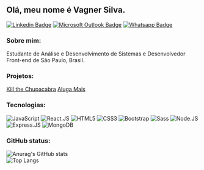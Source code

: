 ## Olá, meu nome é Vagner Silva.


[![Linkedin Badge](https://img.shields.io/badge/LinkedIn-0077B5?style=for-the-badge&logo=linkedin&logoColor=white)](https://www.linkedin.com/in/vagnerassilva/)
[![Microsoft Outlook Badge](https://img.shields.io/badge/Microsoft_Outlook-0078D4?style=for-the-badge&logo=microsoft-outlook&logoColor=white)](vagner.santossilva@hotmail.com)
[![Whatsapp Badge](https://img.shields.io/badge/WhatsApp-25D366?style=for-the-badge&logo=whatsapp&logoColor=white)](+55(11)99157-7501)


### Sobre mim:
Estudante de Análise e Desenvolvimento de Sistemas e Desenvolvedor Front-end de São Paulo, Brasil.

### Projetos:

[Kill the Chupacabra](https://github.com/vagnerassilva/project-kill-the-chupacabra-js-game)
[Aluga Mais](https://github.com/vagnerassilva/aluga-mais-2/tree/vagner)


### Tecnologias:

![JavaScript](https://img.shields.io/badge/JavaScript-F7DF1E?style=for-the-badge&logo=javascript&logoColor=black)
![React.JS](https://img.shields.io/badge/React-20232A?style=for-the-badge&logo=react&logoColor=61DAFB)
![HTML5](https://img.shields.io/badge/HTML5-E34F26?style=for-the-badge&logo=html5&logoColor=white)
![CSS3](https://img.shields.io/badge/CSS3-1572B6?style=for-the-badge&logo=css3&logoColor=white)
![Bootstrap](https://img.shields.io/badge/Bootstrap-563D7C?style=for-the-badge&logo=bootstrap&logoColor=white)
![Sass](https://img.shields.io/badge/Sass-CC6699?style=for-the-badge&logo=sass&logoColor=white)
![Node.JS](https://img.shields.io/badge/Node.js-339933?style=for-the-badge&logo=nodedotjs&logoColor=white)
![Express.JS](https://img.shields.io/badge/Express.js-000000?style=for-the-badge&logo=express&logoColor=white)
![MongoDB](https://img.shields.io/badge/MongoDB-4EA94B?style=for-the-badge&logo=mongodb&logoColor=white)


### GitHub status: 

![Anurag's GitHub stats](https://github-readme-stats.vercel.app/api?username=vagnerassilva&hide=stars,issues)\
![Top Langs](https://github-readme-stats.vercel.app/api/top-langs/?username=vagnerassilva&layout=compact)
